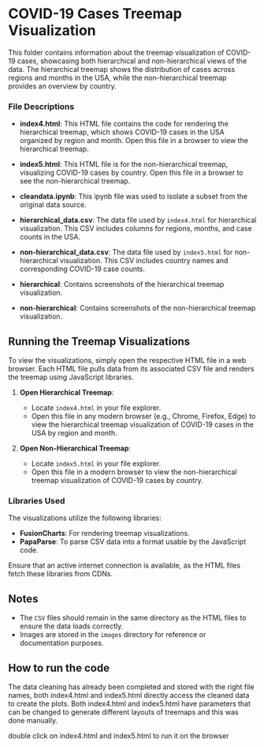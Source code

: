 # COVID-19 Cases Treemap Visualization

This folder contains information about the treemap visualization of COVID-19 cases, showcasing both hierarchical and non-hierarchical views of the data. The hierarchical treemap shows the distribution of cases across regions and months in the USA, while the non-hierarchical treemap provides an overview by country.

### File Descriptions

- **index4.html**: This HTML file contains the code for rendering the hierarchical treemap, which shows COVID-19 cases in the USA organized by region and month. Open this file in a browser to view the hierarchical treemap.
  
- **index5.html**: This HTML file is for the non-hierarchical treemap, visualizing COVID-19 cases by country. Open this file in a browser to see the non-hierarchical treemap.

- **cleandata.ipynb**: This ipynb file was used to isolate a subset from the original data source.

- **hierarchical_data.csv**: The data file used by `index4.html` for hierarchical visualization. This CSV includes columns for regions, months, and case counts in the USA.

- **non-hierarchical_data.csv**: The data file used by `index5.html` for non-hierarchical visualization. This CSV includes country names and corresponding COVID-19 case counts.

- **hierarchical**: Contains screenshots of the hierarchical treemap visualization.
  
- **non-hierarchical**: Contains screenshots of the non-hierarchical treemap visualization.

## Running the Treemap Visualizations

To view the visualizations, simply open the respective HTML file in a web browser. Each HTML file pulls data from its associated CSV file and renders the treemap using JavaScript libraries.

1. **Open Hierarchical Treemap**:
   - Locate `index4.html` in your file explorer.
   - Open this file in any modern browser (e.g., Chrome, Firefox, Edge) to view the hierarchical treemap visualization of COVID-19 cases in the USA by region and month.

2. **Open Non-Hierarchical Treemap**:
   - Locate `index5.html` in your file explorer.
   - Open this file in a modern browser to view the non-hierarchical treemap visualization of COVID-19 cases by country.

### Libraries Used

The visualizations utilize the following libraries:
- **FusionCharts**: For rendering treemap visualizations.
- **PapaParse**: To parse CSV data into a format usable by the JavaScript code.

Ensure that an active internet connection is available, as the HTML files fetch these libraries from CDNs.

## Notes

- The `CSV` files should remain in the same directory as the HTML files to ensure the data loads correctly.
- Images are stored in the `images` directory for reference or documentation purposes.

## How to run the code

The data cleaning has already been completed and stored with the right file names, both index4.html and index5.html directly access the cleaned data to create the plots. Both index4.html and index5.html have parameters that can be changed to generate different layouts of treemaps and this was done manually.

double click on index4.html and index5.html to run it on the browser
  
